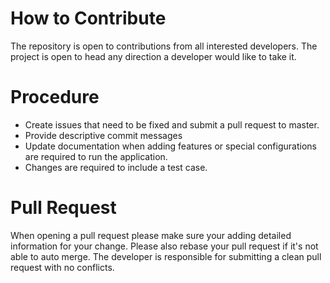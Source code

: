 # How to Contribute
The repository is open to contributions from all interested developers. The project is open to head any direction a developer would like to take it.

# Procedure
+ Create issues that need to be fixed and submit a pull request to master.
+ Provide descriptive commit messages
+ Update documentation when adding features or special configurations are required to run the application.
+ Changes are required to include a test case.

# Pull Request
When opening a pull request please make sure your adding detailed information for your change. Please also rebase your pull request if it's not able to auto merge. The developer is responsible for submitting a clean pull request with no conflicts.
